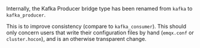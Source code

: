 Internally, the Kafka Producer bridge type has been renamed from `kafka` to `kafka_producer`.

This is to improve consistency (compare to `kafka_consumer`). This should only concern users that write their configuration files by hand (`emqx.conf` or `cluster.hocon`), and is an otherwise transparent change.
